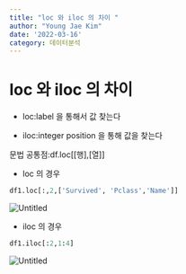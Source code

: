 ```yaml
---
title: "loc 와 iloc 의 차이 "
author: "Young Jae Kim"
date: '2022-03-16'
category: 데이터분석
---
```




# loc 와 iloc 의 차이

- loc:label 을 통해서 값 찾는다

- iloc:integer position 을 통해 값을 찾는다

문법 공통점:df.loc[[행],[열]]

- loc 의 경우

```python
df1.loc[:,2,['Survived', 'Pclass','Name']]

```

![Untitled](/images/make_blog/iloc.png)

- iloc 의 경우

```python
df1.iloc[:2,1:4]
```

![Untitled](/images/make_blog/loc.png)